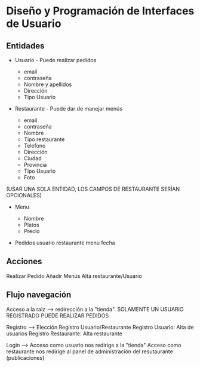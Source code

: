 # Diseño y Programación de Interfaces de Usuario

## Entidades

* Usuario - Puede realizar pedidos
    * email
    * contraseña
    * Nombre y apellidos
    * Dirección
    * Tipo Usuario
    
* Restaurante - Puede dar de manejar menús
    * email
    * contraseña
    * Nombre
    * Tipo restaurante
    * Telefono
    * Dirección
    * Ciudad
    * Provincia
    * Tipo Usuario
    * Foto 

(USAR UNA SOLA ENTIDAD, LOS CAMPOS DE RESTAURANTE SERÍAN OPCIONALES)
 
* Menu
    * Nombre
    * Platos  
    * Precio

* Pedidos
    usuario
    restaurante
    menu
    fecha

## Acciones

Realizar Pedido
Añadir Menús
Alta restaurante/Usuario


## Flujo navegación

Acceso a la raiz --> redirección a la "tienda". SOLAMENTE UN USUARIO REGISTRADO PUEDE REALIZAR PEDIDOS

Registro --> Elección Registro Usuario/Restaurante
    Registro Usuario: Alta de usuarios
    Registro Restaurante: Alta restaurante
    
Login -->   Acceso como usuario nos redirige a la "tienda"
            Acceso como restaurante nos redirige al panel de administración del resutaurante (publicaciones)


            